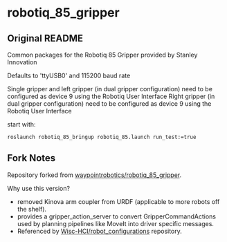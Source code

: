 # robotiq_85_gripper

## Original README
Common packages for the Robotiq 85 Gripper provided by Stanley Innovation

Defaults to 'ttyUSB0' and 115200 baud rate

Single gripper and left gripper (in dual gripper configuration) need to be configured as device 9 using the Robotiq User Interface
Right gripper (in dual gripper configuration) need to be configured as device 9 using the Robotiq User Interface


start with:
```
roslaunch robotiq_85_bringup robotiq_85.launch run_test:=true
```

## Fork Notes
Repository forked from [waypointrobotics/robotiq_85_gripper](https://github.com/waypointrobotics/robotiq_85_gripper).

Why use this version?
- removed Kinova arm coupler from URDF (applicable to more robots off the shelf).
- provides a gripper_action_server to convert GripperCommandActions used by
planning pipelines like MoveIt into driver specific messages.
- Referenced by [Wisc-HCI/robot_configurations](https://github.com/Wisc-HCI/robot_configurations) repository.
